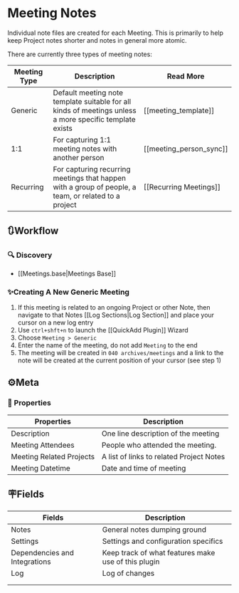 # Meeting Notes

Individual note files are created for each Meeting. This is primarily to help keep Project notes shorter and notes in general more atomic.

There are currently three types of meeting notes:

| Meeting Type | Description                                                                                             | Read More               |
| ------------ | ------------------------------------------------------------------------------------------------------- | ----------------------- |
| Generic      | Default meeting note template suitable for all kinds of meetings unless a more specific template exists | [[meeting_template]]    |
| 1:1          | For capturing 1:1 meeting notes with another person                                                     | [[meeting_person_sync]] |
| Recurring    | For capturing recurring meetings that happen with a group of people, a team, or related to a project    | [[Recurring Meetings]]  |

## 🔃Workflow

### 🔍 Discovery

- [[Meetings.base|Meetings Base]]

### ✨Creating A New Generic Meeting

1. If this meeting is related to an ongoing Project or other Note, then navigate to that Notes [[Log Sections|Log Section]] and place your cursor on a new log entry
2. Use `ctrl+shft+n` to launch the [[QuickAdd Plugin]] Wizard
3. Choose `Meeting > Generic`
4. Enter the name of the meeting, do not add `Meeting` to the end
5. The meeting will be created in `040 archives/meetings` and a link to the note will be created at the current position of your cursor (see step 1)

## ⚙️Meta

### 🔩 Properties

| Properties               | Description                                   |
| ------------------------ | --------------------------------------------- |
| Description              | One line description of the meeting           |
| Meeting Attendees        | People who attended the meeting.              |
| Meeting Related Projects | A list of links to related Project Notes      |
| Meeting Datetime         | Date and time of meeting                      |
## 🪧Fields

| Fields                        | Description                                         |
| ----------------------------- | --------------------------------------------------- |
| Notes                         | General notes dumping ground                        |
| Settings                      | Settings and configuration specifics                |
| Dependencies and Integrations | Keep track of what features make use of this plugin |
| Log                           | Log of changes                                      |
|                               |                                                     |
|                               |                                                     |